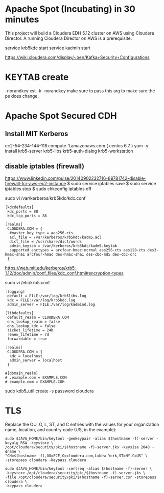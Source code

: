 # Apache Spot (Incubating) in 30 minutes
This project will build a Cloudera EDH 5.12 cluster on AWS using Cloudera Director. A running Cloudera Director on AWS is a prerequisite. 

service krb5kdc start
service kadmin start

https://wiki.cloudera.com/display/~ben/Kafka+Security+Configurations


# KEYTAB create
-norandkey
xst -k <keytab> -norandkey <princ>
make sure to pass this arg to make sure the ps does change.

# Apache Spot Secured CDH
## Install MIT Kerberos
ec2-54-234-144-118.compute-1.amazonaws.com ( centos 6.7 )
yum -y install krb5-server krb5-libs krb5-auth-dialog krb5-workstation

## disable iptables (firewall)
https://www.linkedin.com/pulse/20140902232716-89781742-disable-firewall-for-aws-ec2-instance
$ sudo service iptables save
$ sudo service iptables stop
$ sudo chkconfig iptables off

sudo vi /var/kerberos/krb5kdc/kdc.conf
```
[kdcdefaults]
 kdc_ports = 88
 kdc_tcp_ports = 88

[realms]
 CLOUDERA.COM = {
  #master_key_type = aes256-cts
  acl_file = /var/kerberos/krb5kdc/kadm5.acl
  dict_file = /usr/share/dict/words
  admin_keytab = /var/kerberos/krb5kdc/kadm5.keytab
  supported_enctypes = arcfour-hmac:normal aes256-cts aes128-cts des3-hmac-sha1 arcfour-hmac des-hmac-sha1 des-cbc-md5 des-cbc-crc
 }
 ```
 https://web.mit.edu/kerberos/krb5-1.12/doc/admin/conf_files/kdc_conf.html#encryption-types

sudo vi /etc/krb5.conf
```
[logging]
 default = FILE:/var/log/krb5libs.log
 kdc = FILE:/var/log/krb5kdc.log
 admin_server = FILE:/var/log/kadmind.log

[libdefaults]
 default_realm = CLOUDERA.COM
 dns_lookup_realm = false
 dns_lookup_kdc = false
 ticket_lifetime = 24h
 renew_lifetime = 7d
 forwardable = true

[realms]
 CLOUDERA.COM = {
  kdc = localhost
  admin_server = localhost
 }

#[domain_realm]
# .example.com = EXAMPLE.COM
# example.com = EXAMPLE.COM
```

sudo kdb5_util create -s
password cloudera

# TLS

Replace the OU, O, L, ST, and C entries with the values for your organization name, location, and country code (US, in the example):
```
sudo $JAVA_HOME/bin/keytool -genkeypair -alias $(hostname -f)-server -keyalg RSA -keystore \
/opt/cloudera/security/pki/$(hostname -f)-server.jks -keysize 2048 -dname \
"CN=$(hostname -f),OU=FCE,O=cloudera.com,L=New York,ST=NY,C=US" \
-storepass cloudera -keypass cloudera
```

```
sudo $JAVA_HOME/bin/keytool -certreq -alias $(hostname -f)-server \
-keystore /opt/cloudera/security/pki/$(hostname -f)-server.jks \
-file /opt/cloudera/security/pki/$(hostname -f)-server.csr -storepass cloudera \
-keypass cloudera
```